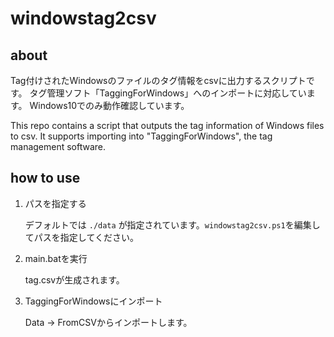 # windowstag2csv

## about 
Tag付けされたWindowsのファイルのタグ情報をcsvに出力するスクリプトです。
タグ管理ソフト「TaggingForWindows」へのインポートに対応しています。
Windows10でのみ動作確認しています。

This repo contains a script that outputs the tag information of Windows files to csv.
It supports importing into "TaggingForWindows", the tag management software.

## how to use
1. パスを指定する

    デフォルトでは `./data` が指定されています。`windowstag2csv.ps1`を編集してパスを指定してください。
   

2. main.batを実行

    tag.csvが生成されます。
   
3. TaggingForWindowsにインポート

   Data -> FromCSVからインポートします。